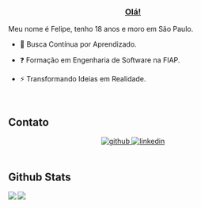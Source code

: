 ### <ins><div align="center">Olá!</div></ins>  
  

Meu nome é Felipe, tenho 18 anos e moro em São Paulo.  
  

- 🔭 Busca Contínua por Aprendizado.  
  

- ❓ Formação em Engenharia de Software na FIAP.  
  

- ⚡ Transformando Ideias em Realidade.  
  

<br/>  

## Contato
<div align="center">
<a href="https://github.com/FelipeCattoSilva" target="_blank">
<img src=https://img.shields.io/badge/github-%2324292e.svg?&style=for-the-badge&logo=github&logoColor=white alt=github style="margin-bottom: 5px;" />
</a>
<a href="https://linkedin.com/in/felipe-catto-a07ab52ba" target="_blank">
<img src=https://img.shields.io/badge/linkedin-%231E77B5.svg?&style=for-the-badge&logo=linkedin&logoColor=white alt=linkedin style="margin-bottom: 5px;" />
</a>  
</div>  
  

<br/>  


## Github Stats  
<img src="https://github-readme-stats.vercel.app/api/top-langs/?username=FelipeCattoSilva&hide_border=true&layout=compact" align="left" />  

<img src="https://github-readme-stats.vercel.app/api?username=FelipeCattoSilva&show_icons=true&count_private=true&hide_border=true" align="left" />  

<br/> 
